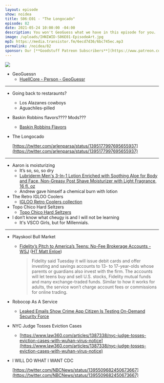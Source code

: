 ```yaml
---
layout: episode
show: noidea
title: S06:E01 - "The Longocado"
episode: 82
date: 2021-05-24 10:00:00 -04:00
description: You won't GeoGuess what we have in this episode for you.
image: /uploads/IHNIWID-S06E01-EpisodeArt.jpg
mp3: https://media.transistor.fm/6ecd7d36/6bc745ec.mp3
permalink: /noidea/82
sponsor: Our [**Goodstuff Patreon Subscribers**](https://www.patreon.com/goodstuff "Goodstuff on Patreon") and listeners just like you! Support your favorite podcasts directly to get access to the discord and more.
---
```


![](/uploads/IHNIWID-S06E01-EpisodeArt.jpg)

- GeoGuessn
    - [HuellCore - Person - GeoGuessr](https://www.geoguessr.com/user/608ef9efdb1f850001b643d3)

---

- Going back to restaraunts?
    - Los Alazanes cowboys
    - Aguachiles-pilled
- Baskin Robbins flavors???? Mods???
    - [Baskin Robbins Flavors](https://order.baskinrobbins.com/menu/flavors)
- The Longocado

    [https://twitter.com/arlenparsa/status/1395177997695655937](https://twitter.com/arlenparsa/status/1395177997695655937)

---

- Aaron is moisturizing
    - It’s so, so, so dry
    - [Lubriderm Men's 3-In-1 Lotion Enriched with Soothing Aloe for Body and Face, Non-Greasy Post Shave Moisturizer with Light Fragrance, 16 fl. oz](https://www.amazon.com/dp/B004D2DPNK/ref=cm_sw_em_r_mt_dp_GV4CFKQD3PNRHC906DZ2?_encoding=UTF8&psc=1)
    - Andrew gave himself a chemical burn with lotion
- The Retro IGLOO Coolers
    - [IGLOO Retro Coolers collection](https://www.igloocoolers.com/collections/retro)
- Topo Chico Hard Seltzers
    - [Topo Chico Hard Seltzers](https://www.southernliving.com/drinks/topo-chico-hard-seltzer)
- I don’t know what cheugy is and I will not be learning
    - It's VSCO Girls, but for Millennials.

---

- Playskool Bull Market
    - [Fidelity’s Pitch to America’s Teens: No-Fee Brokerage Accounts - WSJ](https://www.wsj.com/articles/fidelitys-pitch-to-americas-teens-no-fee-brokerage-accounts-11621310461) ([HT Matt Enloe](https://mattenloe.substack.com/p/whats-good-may-21-2021))

        > Fidelity said Tuesday it will issue debit cards and offer investing and savings accounts to 13- to 17-year-olds whose parents or guardians also invest with the firm. The accounts will let teens buy and sell U.S. stocks, Fidelity mutual funds and many exchange-traded funds.
        Similar to how it works for adults, the service won’t charge account fees or commissions for online trading.

- Robocop As A Service
    - [Leaked Emails Show Crime App Citizen Is Testing On-Demand Security Force](https://www.vice.com/en/article/v7evbx/citizen-app-private-security-leaked-emails)
- NYC Judge Tosses Eviction Cases
    - [https://www.law360.com/articles/1387338/nyc-judge-tosses-eviction-cases-with-wuhan-virus-notice](https://www.law360.com/articles/1387338/nyc-judge-tosses-eviction-cases-with-wuhan-virus-notice)
- I WILL DO WHAT I WANT CDC

    [https://twitter.com/NBCNews/status/1395509682450673667](https://twitter.com/NBCNews/status/1395509682450673667)